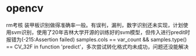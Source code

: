 # opencv
rm考核
装甲板识别做得准确率一般。有误判，漏判，数字识别还未实现，计划使用svm识别，使用了20年吉林大学开源的训练好的svm模型，但传入进行predit时报错为(-215:Assertion failed) samples.cols == var_count && samples.type() == CV_32F in function 'predict'，多次尝试转化格式均未成功，问题还没能解决
